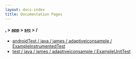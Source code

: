 ```yaml
---
layout: docs-index
title: Documentation Pages
---
```

#### [.](./../../index) > [app](./../index) > [src](./index) > **/**

- [androidTest / java / james / adaptiveiconsample / ExampleInstrumentedTest](androidTest/java/james/adaptiveiconsample/ExampleInstrumentedTest)
- [test / java / james / adaptiveiconsample / ExampleUnitTest](test/java/james/adaptiveiconsample/ExampleUnitTest)
